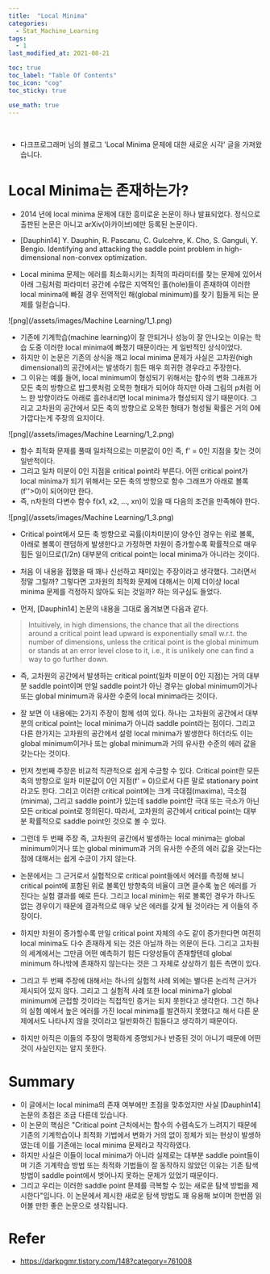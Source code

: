 ```yaml
---
title:  "Local Minima"
categories:
  - Stat_Machine_Learning
tags:
  - 1
last_modified_at: 2021-08-21

toc: true
toc_label: "Table Of Contents"
toc_icon: "cog"
toc_sticky: true

use_math: true
---
```


<br>

- 다크프로그래머 님의 블로그 'Local Minima 문제에 대한 새로운 시각' 글을  가져왔습니다.

# Local Minima는 존재하는가?

- 2014 년에 local minima 문제에 대한 흥미로운 논문이 하나 발표되었다. 정식으로 출판된 논문은 아니고 arXiv(아카이브)에만 등록된 논문이다. 

- [Dauphin14] Y. Dauphin, R. Pascanu, C. Gulcehre, K. Cho, S. Ganguli, Y. Bengio. Identifying and attacking the saddle point problem in high-dimensional non-convex optimization.

- Local minima 문제는 에러를 최소화시키는 최적의 파라미터를 찾는 문제에 있어서 아래 그림처럼 파라미터 공간에 수많은 지역적인 홀(hole)들이 존재하여 이러한 local minima에 빠질 경우 전역적인 해(global minimum)를 찾기 힘들게 되는 문제를 일컫습니다.

![png](/assets/images/Machine Learning/1_1.png)

- 기존에 기계학습(machine learning)이 잘 안되거나 성능이 잘 안나오는 이유는 학습 도중 이러한 local minima에 빠졌기 때문이라는 게 일반적인 상식이었다.
- 하지만 이 논문은 기존의 상식을 깨고 local minima 문제가 사실은 고차원(high dimensional)의 공간에서는 발생하기 힘든 매우 희귀한 경우라고 주장한다.
- 그 이유는 예를 들어, local minimum이 형성되기 위해서는 함수의 변화 그래프가 모든 축의 방향으로 밥그릇처럼 오목한 형태가 되어야 하지만 아래 그림의 p처럼 어느 한 방향이라도 아래로 흘러내리면 local minima가 형성되지 않기 때문이다. 그리고 고차원의 공간에서 모든 축의 방향으로 오목한 형태가 형성될 확률은 거의 0에 가깝다는게 주장의 요지이다.

![png](/assets/images/Machine Learning/1_2.png)

- 함수 최적화 문제를 풀때 일차적으로는 미분값이 0인 즉, f' = 0인 지점을 찾는 것이 일반적이다. 
- 그리고 일차 미분이 0인 지점을 critical point라 부른다. 어떤 critical point가 local minima가 되기 위해서는 모든 축의 방향으로 함수 그래프가 아래로 볼록(f''>0)이 되어야만 한다. 
- 즉, n차원의 다변수 함수 f(x1, x2, ..., xn)이 있을 때 다음의 조건을 만족해야 한다.

![png](/assets/images/Machine Learning/1_3.png)

- Critical point에서 모든 축 방향으로 곡률(이차미분)이 양수인 경우는 위로 볼록, 아래로 볼록이 랜덤하게 발생한다고 가정하면 차원이 증가할수록 확률적으로 매우 힘든 일이므로(1/2n) 대부분의 critical point는 local minima가 아니라는 것이다.

- 처음 이 내용을 접했을 때 꽤나 신선하고 재미있는 주장이라고 생각했다. 그러면서 정말 그럴까? 그렇다면 고차원의 최적화 문제에 대해서는 이제 더이상 local minima 문제를 걱정하지 않아도 되는 것일까? 하는 의구심도 들었다.

- 먼저, [Dauphin14] 논문의 내용을 그대로 옮겨보면 다음과 같다.

> Intuitively, in high dimensions, the chance that all the directions around a critical point lead upward is exponentially small w.r.t. the number of dimensions, unless the critical point is the global minimum or stands at an error level close to it, i.e., it is unlikely one can find a way to go further down.

- 즉, 고차원의 공간에서 발생하는 critical point(일차 미분이 0인 지점)는 거의 대부분 saddle point이며 만일 saddle point가 아닌 경우는 global minimum이거나 또는 global minimum과 유사한 수준의 local minima라는 것이다.

- 잘 보면 이 내용에는 2가지 주장이 함께 섞여 있다. 하나는 고차원의 공간에서 대부분의 critical point는 local minima가 아니라 saddle point라는 점이다. 그리고 다른 한가지는 고차원의 공간에서 설령 local minima가 발생한다 하더라도 이는 global minimum이거나 또는 global minimum과 거의 유사한 수준의 에러 값을 갖는다는 것이다.

- 먼저 첫번째 주장은 비교적 직관적으로 쉽게 수긍할 수 있다. Critical point란 모든 축의 방향으로 일차 미분값이 0인 지점(f' = 0)으로서 다른 말로 stationary point라고도 한다. 그리고 이러한 critical point에는 크게 극대점(maxima), 극소점(minima), 그리고 saddle point가 있는데 saddle point란 극대 또는 극소가 아닌 모든 critical point로 정의된다. 따라서, 고차원의 공간에서 critical point는 대부분 확률적으로 saddle point인 것으로 볼 수 있다.

- 그런데 두 번째 주장 즉, 고차원의 공간에서 발생하는 local minima는 global minimum이거나 또는 global minimum과 거의 유사한 수준의 에러 값을 갖는다는 점에 대해서는 쉽게 수긍이 가지 않는다.

- 논문에서는 그 근거로서 실험적으로 critical point들에서 에러를 측정해 보니 critical point에 포함된 위로 볼록인 방향축의 비율이 크면 클수록 높은 에러를 가진다는 실험 결과를 예로 든다. 그리고 local minim는 위로 볼록인 경우가 하나도 없는 경우이기 때문에 결과적으로 매우 낮은 에러를 갖게 될 것이라는 게 이들의 주장이다. 
- 하지만 차원이 증가할수록 만일 critical point 자체의 수도 같이 증가한다면 여전히 local minima도 다수 존재하게 되는 것은 아닐까 하는 의문이 든다. 그리고 고차원의 세계에서는 그만큼 어떤 예측하기 힘든 다양성들이 존재할텐데 global minimum 하나밖에 존재하지 않는다는 것은 그 자체로 상상하기 힘든 측면이 있다.

- 그리고 두 번째 주장에 대해서는 하나의 실험적 사례 외에는 별다른 논리적 근거가 제시되어 있지 않다. 그리고 그 실험적 사례 또한 local minima가 global minimum에 근접할 것이라는 직접적인 증거는 되지 못한다고 생각한다. 그건 하나의 실험 예에서 높은 에러를 가진 local minima를 발견하지 못했다고 해서 다른 문제에서도 나타나지 않을 것이라고 일반화하긴 힘들다고 생각하기 때문이다.

- 하지만 아직은 이들의 주장이 명확하게 증명되거나 반증된 것이 아니기 때문에 어떤 것이 사실인지는 알지 못한다.

# Summary

- 이 글에서는 local minima의 존재 여부에만 초점을 맞추었지만 사실 [Dauphin14] 논문의 초점은 조금 다른데 있습니다. 
- 이 논문의 핵심은 "Critical point 근처에서는 함수의 수렴속도가 느려지기 때문에 기존의 기계학습이나 최적화 기법에서 변화가 거의 없이 정체가 되는 현상이 발생하였는데 이를 기존에는 local minima 문제라고 착각하였다. 
- 하지만 사실은 이들이 local minima가 아니라 실제로는 대부분 saddle point들이며 기존 기계학습 방법 또는 최적화 기법들이 잘 동작하지 않았던 이유는 기존 탐색 방법이 saddle point에서 벗어나지 못하는 문제가 있었기 때문이다. 
- 그리고 우리는 이러한 saddle point 문제를 극복할 수 있는 새로운 탐색 방법을 제시한다"입니다. 이 논문에서 제시한 새로운 탐색 방법도 꽤 유용해 보이며 한번쯤 읽어볼 만한 좋은 논문으로 생각됩니다. 

# Refer

- https://darkpgmr.tistory.com/148?category=761008

  

